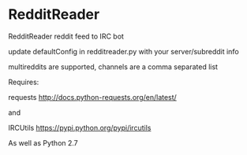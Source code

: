 RedditReader
=====

RedditReader reddit feed to IRC bot

update defaultConfig in redditreader.py with your server/subreddit info

multireddits are supported, channels are a comma separated list

Requires:

requests http://docs.python-requests.org/en/latest/

and

IRCUtils https://pypi.python.org/pypi/ircutils

As well as Python 2.7
